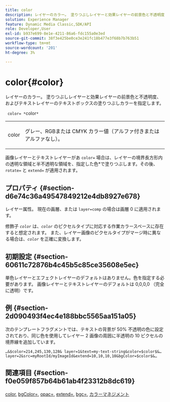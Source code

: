 ```yaml
---
title: color
description: レイヤーのカラー。 塗りつぶしレイヤーと効果レイヤーの前景色と不透明度、およびテキストレイヤーのテキストボックスの塗りつぶしカラーを指定します。
solution: Experience Manager
feature: Dynamic Media Classic,SDK/API
role: Developer,User
exl-id: b937e699-8e1e-4211-86a6-fdc155a0e3ed
source-git-commit: 38f3e425be0ce3e241fc18b477e3f68b7b763b51
workflow-type: tm+mt
source-wordcount: '201'
ht-degree: 3%

---
```


# color{#color}

レイヤーのカラー。 塗りつぶしレイヤーと効果レイヤーの前景色と不透明度、およびテキストレイヤーのテキストボックスの塗りつぶしカラーを指定します。

` color= *`color`*`

<table id="simpletable_68645167998A42229CEF858909FD447E"> 
 <tr class="strow"> 
  <td class="stentry"> <p> <span class="codeph"> <span class="varname"> color </span> </span> </p> </td> 
  <td class="stentry"> <p>グレー、RGBまたは CMYK カラー値（アルファ付きまたはアルファなし）。 </p> </td> 
 </tr> 
</table>

画像レイヤーとテキストレイヤーがあ `color=` 場合は、レイヤーの境界長方形内の透明な領域と半不透明な領域を、指定した色*で塗りつぶします。その後、`rotate=` と `extend=` が適用されます。

## プロパティ {#section-d6e74c36a49547849212e4db8927e678}

レイヤー属性。 現在の画層、または `layer=comp` の場合は画層 0 に適用されます。

修飾子 *`color`* は、*`color`* のピクセルタイプに対応する作業カラースペースに存在すると想定されます。 また、レイヤー画像のピクセルタイプがマージ時に異なる場合は、*`color`* を正確に変換します。

## 初期設定 {#section-60611c72876b4c45b5c85ce35608e5ec}

単色レイヤーとエフェクトレイヤーのデフォルトはありません。色を指定する必要があります。 画像レイヤーとテキストレイヤーのデフォルトは 0,0,0,0 （完全に透明）です。

## 例 {#section-2d090493f4ec4e188bbc5565aa151a05}

次のテンプレートフラグメントでは、テキストの背景が 50% 不透明の色に設定されており、同じ色を使用してレイヤー 2 画像の周囲に半透明の 10 ピクセルの境界線を追加しています。

`…&$color=214,245,130,128& layer=1&text=my-text-string&color=$color$&… layer=2&src=myRootId/myImageId&extend=10,10,10,10&bgColor=$color$&…`

## 関連項目 {#section-f0e059f857b64b61ab4f23312b8dc619}

[color](../../../../../is-api/http-ref/image-serving-api-ref/c-http-protocol-reference/c-data-types/r-is-http-color.md#reference-0fdb264a3aed4bd78451bb55311f6e93), [bgColor=](../../../../../is-api/http-ref/image-serving-api-ref/c-http-protocol-reference/c-command-reference/r-bgcolor.md#reference-441371ba4ef54fe781887c5ae448f6ab), [opac=](../../../../../is-api/http-ref/image-serving-api-ref/c-http-protocol-reference/c-command-reference/r-opac.md#reference-d2269b51aca34599a08d0a46ee5c27e5), [extend=](../../../../../is-api/http-ref/image-serving-api-ref/c-http-protocol-reference/c-command-reference/r-extend.md#reference-7e9156beb285459d830e2d56782a74ac), [bgc=](../../../../../is-api/http-ref/image-serving-api-ref/c-http-protocol-reference/c-command-reference/r-bgc.md#reference-53376175f617446fbe5c69120f834b88), [ カラーマネジメント ](../../../../../is-api/http-ref/image-serving-api-ref/c-http-protocol-reference/c-syntax-and-features/r-color-management.md#reference-c7e4a72d589145189f7e4bcb6b4544d7)
